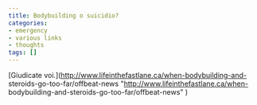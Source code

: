 ```yaml
---
title: Bodybuilding o suicidio?
categories:
- emergency
- various links
- thoughts
tags: []
---
```

[Giudicate voi.](http://www.lifeinthefastlane.ca/when-bodybuilding-and-
steroids-go-too-far/offbeat-news "http://www.lifeinthefastlane.ca/when-
bodybuilding-and-steroids-go-too-far/offbeat-news" )



